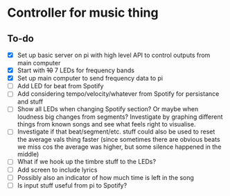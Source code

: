 # Controller for music thing

## To-do

- [x] Set up basic server on pi with high level API to control outputs from main computer
- [x] Start with ~~10~~ 7 LEDs for frequency bands
- [x] Set up main computer to send frequency data to pi
- [ ] Add LED for beat from Spotify
- [ ] Add considering tempo/velocity/whatever from Spotify for persistance and stuff
- [ ] Show all LEDs when changing Spotify section? Or maybe when loudness big changes from segments? Investigate by graphing different things from known songs and see what feels right to visualise.
- [ ] Investigate if that beat/segment/etc. stuff could also be used to reset the average vals thing faster (since sometimes there are obvious beats we miss cos the average was higher, but some silence happened in the middle)
- [ ] What if we hook up the timbre stuff to the LEDs?
- [ ] Add screen to include lyrics
- [ ] Possibly also an indicator of how much time is left in the song
- [ ] Is input stuff useful from pi to Spotify?